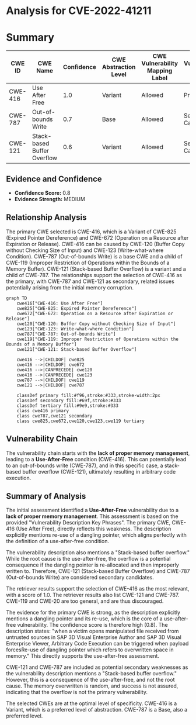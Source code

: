 # Analysis for CVE-2022-41211

# Summary
| CWE ID | CWE Name | Confidence | CWE Abstraction Level | CWE Vulnerability Mapping Label | CWE-Vulnerability Mapping Notes |
|---|---|---|---|---|---|
| CWE-416 | Use After Free | 1.0 | Variant | Allowed | Primary CWE |
| CWE-787 | Out-of-bounds Write | 0.7 | Base | Allowed | Secondary Candidate |
| CWE-121 | Stack-based Buffer Overflow | 0.6 | Variant | Allowed | Secondary Candidate |

## Evidence and Confidence

*   **Confidence Score:** 0.8
*   **Evidence Strength:** MEDIUM

## Relationship Analysis
The primary CWE selected is CWE-416, which is a Variant of CWE-825 (Expired Pointer Dereference) and CWE-672 (Operation on a Resource after Expiration or Release). CWE-416 can be caused by CWE-120 (Buffer Copy without Checking Size of Input) and CWE-123 (Write-what-where Condition). CWE-787 (Out-of-bounds Write) is a base CWE and a child of CWE-119 (Improper Restriction of Operations within the Bounds of a Memory Buffer). CWE-121 (Stack-based Buffer Overflow) is a variant and a child of CWE-787. The relationships support the selection of CWE-416 as the primary, with CWE-787 and CWE-121 as secondary, related issues potentially arising from the initial memory corruption.

```mermaid
graph TD
    cwe416["CWE-416: Use After Free"]
    cwe825["CWE-825: Expired Pointer Dereference"]
    cwe672["CWE-672: Operation on a Resource after Expiration or Release"]
    cwe120["CWE-120: Buffer Copy without Checking Size of Input"]
    cwe123["CWE-123: Write-what-where Condition"]
    cwe787["CWE-787: Out-of-bounds Write"]
    cwe119["CWE-119: Improper Restriction of Operations within the Bounds of a Memory Buffer"]
    cwe121["CWE-121: Stack-based Buffer Overflow"]
    
    cwe416 -->|CHILDOF| cwe825
    cwe416 -->|CHILDOF| cwe672
    cwe416 -->|CANPRECEDE| cwe120
    cwe416 -->|CANPRECEDE| cwe123
    cwe787 -->|CHILDOF| cwe119
    cwe121 -->|CHILDOF| cwe787
    
    classDef primary fill:#f96,stroke:#333,stroke-width:2px
    classDef secondary fill:#69f,stroke:#333
    classDef tertiary fill:#9e9,stroke:#333
    class cwe416 primary
    class cwe787,cwe121 secondary
    class cwe825,cwe672,cwe120,cwe123,cwe119 tertiary
```

## Vulnerability Chain
The vulnerability chain starts with the **lack of proper memory management**, leading to a **Use-After-Free** condition (CWE-416). This can potentially lead to an out-of-bounds write (CWE-787), and in this specific case, a stack-based buffer overflow (CWE-121), ultimately resulting in arbitrary code execution.

## Summary of Analysis
The initial assessment identified a **Use-After-Free** vulnerability due to a **lack of proper memory management**. This assessment is based on the provided "Vulnerability Description Key Phrases". The primary CWE, CWE-416 (Use After Free), directly reflects this weakness. The description explicitly mentions re-use of a dangling pointer, which aligns perfectly with the definition of a use-after-free condition.

The vulnerability description also mentions a "Stack-based buffer overflow." While the root cause is the use-after-free, the overflow is a potential consequence if the dangling pointer is re-allocated and then improperly written to. Therefore, CWE-121 (Stack-based Buffer Overflow) and CWE-787 (Out-of-bounds Write) are considered secondary candidates.

The retriever results support the selection of CWE-416 as the most relevant, with a score of 1.0. The retriever results also list CWE-121 and CWE-787. CWE-119 and CWE-20 are too general, and are thus discouraged.

The evidence for the primary CWE is strong, as the description explicitly mentions a dangling pointer and its re-use, which is the core of a use-after-free vulnerability. The confidence score is therefore high (0.8). The description states: "when a victim opens manipulated file received from untrusted sources in SAP 3D Visual Enterprise Author and SAP 3D Visual Enterprise Viewer, Arbitrary Code Execution can be triggered when payload forcesRe-use of dangling pointer which refers to overwritten space in memory." This directly supports the use-after-free assessment.

CWE-121 and CWE-787 are included as potential secondary weaknesses as the vulnerability description mentions a "Stack-based buffer overflow." However, this is a consequence of the use-after-free, and not the root cause. The memory overwritten is random, and success is not assured, indicating that the overflow is not the primary vulnerability.

The selected CWEs are at the optimal level of specificity. CWE-416 is a Variant, which is a preferred level of abstraction. CWE-787 is a Base, also a preferred level.